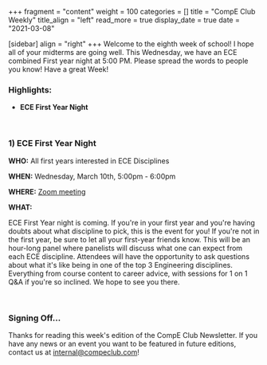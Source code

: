 +++
fragment = "content"
weight = 100
categories = []
title = "CompE Club Weekly"
title_align = "left"
read_more = true
display_date = true
date = "2021-03-08"

[sidebar]
align = "right"
+++
Welcome to the eighth week of school! I hope all of your midterms are going well. This Wednesday, we have an ECE combined First year night at 5:00 PM. Please spread the words to people you know! Have a great Week!
<br/>

### Highlights:
* **ECE First Year Night**
<br/>

### 1)  **ECE First Year Night**

**WHO:** All first years interested in ECE Disciplines

**WHEN:**  Wednesday, March 10th, 5:00pm - 6:00pm

**WHERE:** [Zoom meeting](https://ualberta-ca.zoom.us/j/99566509704?pwd=OWtUSDVIdG9Ya2x4dGV2ZnFsU09CUT09)

**WHAT:** 

ECE First Year night is coming. If you're in your first year
and you're having doubts about what discipline to pick, this is the event for you!
If you're not in the first year, be sure to let all your first-year friends know.
This will be an hour-long panel where panelists will
discuss what one can expect from each ECE discipline.
Attendees will have the opportunity to ask questions about what it's like
being in one of the top 3 Engineering disciplines. Everything from course content
to career advice, with sessions for 1 on 1 Q&A if you're so inclined.
We hope to see you there.

<br/>

### Signing Off...

Thanks for reading this week's edition of the CompE Club Newsletter.  If you have any news or an event you want to be featured in future editions, contact us at [internal@compeclub.com](mailto:internal@compeclub.com)!


